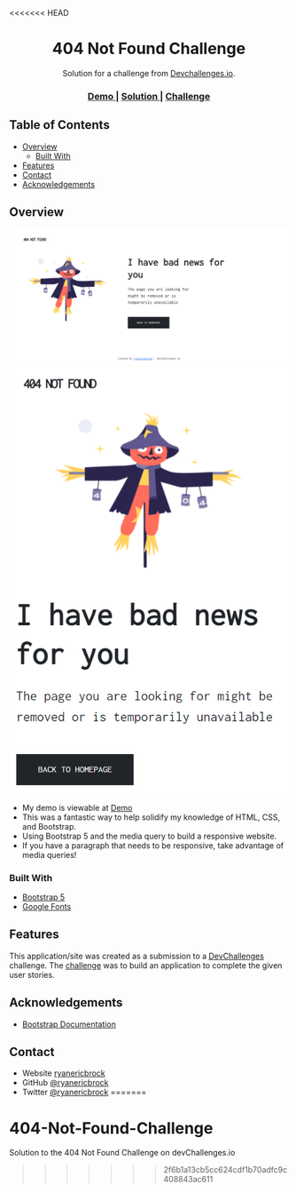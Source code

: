 <<<<<<< HEAD

<h1 align="center">404 Not Found Challenge</h1>

<div align="center">
   Solution for a challenge from  <a href="http://devchallenges.io" target="_blank">Devchallenges.io</a>.
</div>

<div align="center">
  <h3>
    <a href="https://ryanericbrock.github.io/404-Not-Found-Challenge/">
      Demo
    </a>
    <span> | </span>
    <a href="https://github.com/ryanericbrock/404-Not-Found-Challenge">
      Solution
    </a>
    <span> | </span>
    <a href="https://devchallenges.io/challenges/wBunSb7FPrIepJZAg0sY">
      Challenge
    </a>
  </h3>
</div>

<!-- TABLE OF CONTENTS -->

## Table of Contents

- [Overview](#overview)
  - [Built With](#built-with)
- [Features](#features)
- [Contact](#contact)
- [Acknowledgements](#acknowledgements)

<!-- OVERVIEW -->

## Overview

![screenshot](images/404-Laptop.PNG)
![screenshot](images/404-Mobile.PNG)

- My demo is viewable at <a href="https://ryanericbrock.github.io/404-Not-Found-Challenge/">Demo</a>
- This was a fantastic way to help solidify my knowledge of HTML, CSS, and Bootstrap.
- Using Bootstrap 5 and the media query to build a responsive website.
- If you have a paragraph that needs to be responsive, take advantage of media queries!

### Built With

- [Bootstrap 5](https://getbootstrap.com/docs/5.0/getting-started/introduction/)
- [Google Fonts](https://fonts.google.com/)

## Features

This application/site was created as a submission to a [DevChallenges](https://devchallenges.io/challenges) challenge. The [challenge](https://devchallenges.io/challenges/wBunSb7FPrIepJZAg0sY) was to build an application to complete the given user stories.

## Acknowledgements

- [Bootstrap Documentation](https://getbootstrap.com/docs/5.0/getting-started/introduction/)

## Contact

- Website [ryanericbrock](https://ryanericbrock.com)
- GitHub [@ryanericbrock](https://github.com/ryanericbrock)
- Twitter [@ryanericbrock](https://twitter.com/ryanericbrock)
=======
# 404-Not-Found-Challenge
Solution to the 404 Not Found Challenge on devChallenges.io
>>>>>>> 2f6b1a13cb5cc624cdf1b70adfc9c408843ac611
